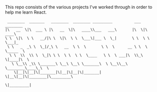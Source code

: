 This repo consists of the various projects I've worked through in order to help me learn React.
    
     ________  _______   ________  ________ _________          ___  ________      
    |\   __  \|\  ___ \ |\   __  \|\   ____\\___   ___\       |\  \|\   ____\     
    \ \  \|\  \ \   __/|\ \  \|\  \ \  \___\|___ \  \_|       \ \  \ \  \___|_    
     \ \   _  _\ \  \_|/_\ \   __  \ \  \       \ \  \      __ \ \  \ \_____  \   
      \ \  \\  \\ \  \_|\ \ \  \ \  \ \  \____   \ \  \ ___|\  \\_\  \|____|\  \  
       \ \__\\ _\\ \_______\ \__\ \__\ \_______\  \ \__\\__\ \________\____\_\  \ 
        \|__|\|__|\|_______|\|__|\|__|\|_______|   \|__\|__|\|________|\_________\
                                                                      \|_________|                                                       
